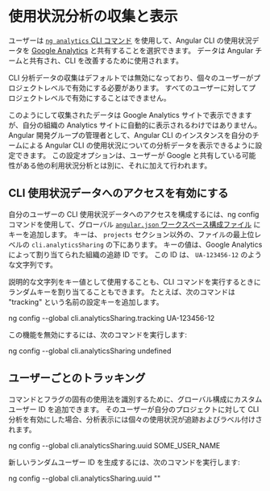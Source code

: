 # 使用状況分析の収集と表示

ユーザーは [`ng analytics` CLI コマンド](analytics) を使用して、Angular CLI の使用状況データを [Google Analytics](https://support.google.com/analytics/answer/1008015?hl=en) と共有することを選択できます。
データは Angular チームと共有され、CLI を改善するために使用されます。

CLI 分析データの収集はデフォルトでは無効になっており、個々のユーザーがプロジェクトレベルで有効にする必要があります。
すべてのユーザーに対してプロジェクトレベルで有効にすることはできません。

このようにして収集されたデータは Google Analytics サイトで表示できますが、自分の組織の Analytics サイトに自動的に表示されるわけではありません。
Angular 開発グループの管理者として、Angular CLI のインスタンスを自分のチームによる Angular CLI の使用状況についての分析データを表示できるように設定できます。
この設定オプションは、ユーザーが Google と共有している可能性がある他の利用状況分析とは別に、それに加えて行われます。

## CLI 使用状況データへのアクセスを有効にする

自分のユーザーの CLI 使用状況データへのアクセスを構成するには、ng config コマンドを使用して、グローバル [`angular.json` ワークスペース構成ファイル](guide/workspace-config) にキーを追加します。
キーは、 `projects` セクション以外の、ファイルの最上位レベルの `cli.analyticsSharing` の下にあります。
キーの値は、Google Analytics によって割り当てられた組織の追跡 ID です。
この ID は、 `UA-123456-12` のような文字列です。

説明的な文字列をキー値として使用することも、CLI コマンドを実行するときにランダムキーを割り当てることもできます。
たとえば、次のコマンドは "tracking" という名前の設定キーを追加します。

<code-example language="sh">
ng config --global cli.analyticsSharing.tracking UA-123456-12
</code-example>

この機能を無効にするには、次のコマンドを実行します:

<code-example language="sh">
ng config --global cli.analyticsSharing undefined
</code-example>

## ユーザーごとのトラッキング

コマンドとフラグの固有の使用法を識別するために、グローバル構成にカスタムユーザー ID を追加できます。
そのユーザーが自分のプロジェクトに対して CLI 分析を有効にした場合、分析表示には個々の使用状況が追跡およびラベル付けされます。

<code-example language="sh">
ng config --global cli.analyticsSharing.uuid SOME_USER_NAME
</code-example>

新しいランダムユーザー ID を生成するには、次のコマンドを実行します:

<code-example language="sh">
ng config --global cli.analyticsSharing.uuid ""
</code-example>
